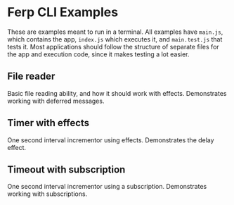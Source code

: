 # Ferp CLI Examples

These are examples meant to run in a terminal.
All examples have `main.js`, which contains the app, `index.js` which executes it, and `main.test.js` that tests it.
Most applications should follow the structure of separate files for the app and execution code, since it makes testing a lot easier.

## File reader

Basic file reading ability, and how it should work with effects.
Demonstrates working with deferred messages.

## Timer with effects

One second interval incrementor using effects.
Demonstrates the delay effect.

## Timeout with subscription

One second interval incrementor using a subscription.
Demonstrates working with subscriptions.

